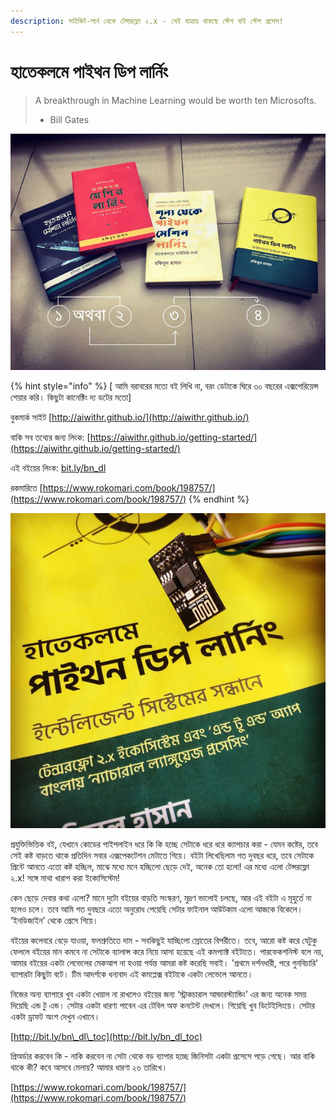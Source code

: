 ```yaml
---
description: সাইকিট-লার্ন থেকে টেন্সরফ্লো ২.x - সেই যাত্রায় থাকছে স্টেপ বাই স্টেপ প্রসেস!
---
```


# হাতেকলমে পাইথন ডিপ লার্নিং

> A breakthrough in Machine Learning would be worth ten Microsofts.
>
> - Bill Gates

![](.gitbook/assets/rsz_teqt.png)

{% hint style="info" %}
\[ আমি বরাবরের মতো বই লিখি না, বরং ডেটাকে ঘিরে ৩০ বছরের এক্সপেরিয়েন্স শেয়ার করি। কিছুটা কানেক্টিং দ্য ডটের মতো\]

বুকমার্ক সাইট [http://aiwithr.github.io/](http://aiwithr.github.io/)

বাকি সব তথ্যের জন্য লিংক: [https://aiwithr.github.io/getting-started/](https://aiwithr.github.io/getting-started/)

এই বইয়ের লিংক: [bit.ly/bn\_dl](http://bit.ly/bn_dl)

রকমারিতে [https://www.rokomari.com/book/198757/](https://www.rokomari.com/book/198757/)
{% endhint %}

![&#x99F;&#x9C7;&#x9A8;&#x9CD;&#x9B8;&#x9B0;&#x9AB;&#x9CD;&#x9B2;&#x9CB; &#x9E8;.x &#x9A6;&#x9BF;&#x9DF;&#x9C7;](.gitbook/assets/dl324.jpg)

প্রযুক্তিভিত্তিক বই, যেখানে কোডের পাইপলাইন ধরে কি কি হচ্ছে সেটাকে ধরে ধরে ক্যাপচার করা - যেমন কষ্টের, তবে সেই কষ্ট বাড়তে থাকে প্রতিদিন সবার এক্সপেকটেশন মেটাতে গিয়ে। বইটা লিখেছিলাম গত দুবছর ধরে, তবে সেটাকে প্রিন্টে আনতে এতো কষ্ট হচ্ছিল, মাঝে মধ্যে মনে হচ্ছিলো ছেড়ে দেই, অনেক তো হলো! এর মধ্যে এলো টেন্সরফ্লো ২.x! সঙ্গে মাথা খারাপ করা ইকোসিস্টেম!

কেন ছেড়ে দেবার কথা এলো? মানে দুটো বইয়ের বাড়তি সংস্করণ, মুদ্রণ ভালোই চলছে, আর এই বইটা এ মূহুর্তে না হলেও চলে। তবে আমি গত দুবছরে এতো অনুরোধ পেয়েছি সেটার ফাইনাল আউটকাম এলো আজকে বিকেলে। ‘ইনডিজাইন’ থেকে প্রেসে গিয়ে।

বইয়ের কলেবরে বেড়ে যাওয়া, ফলশ্রুতিতে দাম - সবকিছুই যাচ্ছিলো স্রোতের বিপরীতে। তবে, আরো কষ্ট করে যেটুকু ফেললে বইয়ের মান কমবে না সেটাকে ব্যালান্স করে নিয়ে আসা হয়েছে এই কমপ্যাক্ট বইটাতে। পারফেকশনিস্ট বলে নয়, আমার বইয়ের একটা লেভেলের মেকআপ না হওয়া পর্যন্ত আমরা কষ্ট করেছি সবাই। 'প্রথমে দর্শনধারী, পরে গুনবিচারি' ব্যাপারটা কিছুটা বটে। টিম আদর্শকে ধন্যবাদ এই কমপ্লেক্স বইটাকে একটা লেভেলে আনতে।

নিজের অন্য ব্যাপারে খুব একটা খেয়াল না রাখলেও বইয়ের জন্য ‘স্ট্রাকচারাল আন্ডারস্ট্যান্ডিং’ এর জন্য অনেক সময় দিয়েছি এন্ড টু এন্ড। সেটার একটা ধারণা পাবেন এর টেবিল অফ কনটেন্ট দেখলে। গিয়েছি খুব ডিটেইলিংয়ে। সেটার একটা ড্রাফট অংশ দেখুন এখানে।

[http://bit.ly/bn\_dl\_toc](http://bit.ly/bn_dl_toc)

প্রিঅর্ডার করবেন কি - নাকি করবেন না সেটা থেকে বড় ব্যাপার হচ্ছে জিনিসটা একটা প্রসেসে পড়ে গেছে। আর বাকি থাকে কী? কবে আসবে মেলায়? আমার ধারণা ২৬ তারিখে।

[https://www.rokomari.com/book/198757/](https://www.rokomari.com/book/198757/)



